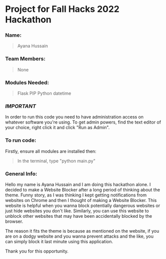 # **Project for Fall Hacks 2022 Hackathon**

### Name: 
> Ayana Hussain

### Team Members: 
> None

### Modules Needed:
> Flask
> PIP
> Python
> datetime

### *IMPORTANT* ###
In order to run this code you need to have administration access on whatever software you're using. To get admin powers, find the text editor of your choice, right click it and click "Run as Admin".

### To run code:
Firstly, ensure all modules are installed then: 
> In the terminal, type "python main.py"

### General Info:
Hello my name is Ayana Hussain and I am doing this hackathon alone. I decided to make a Website Blocker after a long period of thinking about the theme. Funny story, as I was thinking I kept getting notifications from websites on Chrome and then I thought of making a Website Blocker. This website is helpful when you wanna block potentially dangerous websites or just hide websites you don't like. Similarly, you can use this website to unblock other websites that may have been accidentally blocked by the browser. 

The reason it fits the theme is because as mentioned on the website, if you are on a dodgy website and you wanna prevent attacks and the like, you can simply block  it last minute using this application.

Thank you for this opportunity.
